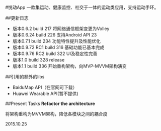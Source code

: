#悦动App
一款集运动、健康监控、社交于一体的运动类应用，支持运动手环。

##更新日志
- 版本0.6.2 build 217 将网络通信框架变更为Volley
- 版本0.6.24 build 226 支持Android API 23
- 版本0.7.1 build 234 功能特性提升及性能优化
- 版本0.9.72 RC1 build 316 基础功能已基本完成
- 版本0.9.76 RC2 build 322 UI及稳定性完善
- 版本1.0 build 328 release
- 版本1.1 build 336 开始重构架构，向MVP-MVVM架构演变

##引用的额外的libs
- BaiduMap API（在官网可下载）
- Huawei Wearable API(暂不提供)

##Present Tasks
**Refactor the architecture**

将架构重构为MVVM架构，降低各模块之间的耦合度

2015.10.25